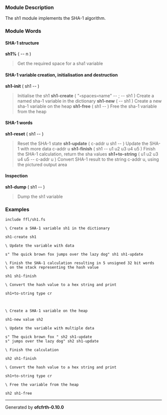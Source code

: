 ### Module Description ###
The sh1 module implements the SHA-1 algorithm.

### Module Words ###
#### SHA-1 structure ####
**sh1%** ( -- n )
> Get the required space for a sha1 variable
#### SHA-1 variable creation, initialisation and destruction ####
**sh1-init** ( sh1 -- )
> Initialise the sh1
**sh1-create** ( "`<`spaces`>`name" --  ; -- sh1 )
> Create a named sha-1 variable in the dictionary
**sh1-new** ( -- sh1 )
> Create a new sha-1 variable on the heap
**sh1-free** ( sh1 -- )
> Free the sha-1 variable from the heap
#### SHA-1 words ####
**sh1-reset** ( sh1 -- )
> Reset the SHA-1 state
**sh1-update** ( c-addr u sh1 -- )
> Update the SHA-1 with more data c-addr u
**sh1-finish** ( sh1 -- u1 u2 u3 u4 u5 )
> Finish the SHA-1 calculation, return the sha values
**sh1+to-string** ( u1 u2 u3 u4 u5 -- c-addr u )
> Convert SHA-1 result to the string c-addr u, using the pictured output area
#### Inspection ####
**sh1-dump** ( sh1 -- )
> Dump the sh1 variable
### Examples ###
```
include ffl/sh1.fs

\ Create a SHA-1 variable sh1 in the dictionary

sh1-create sh1

\ Update the variable with data

s" The quick brown fox jumps over the lazy dog" sh1 sh1-update

\ Finish the SHA-1 calculation resulting in 5 unsigned 32 bit words
\ on the stack representing the hash value

sh1 sh1-finish

\ Convert the hash value to a hex string and print

sh1+to-string type cr



\ Create a SHA-1 variable on the heap

sh1-new value sh2

\ Update the variable with multiple data

s" The quick brown fox " sh2 sh1-update
s" jumps over the lazy dog" sh2 sh1-update

\ Finish the calculation

sh2 sh1-finish

\ Convert the hash value to a hex string and print

sh1+to-string type cr

\ Free the variable from the heap

sh2 sh1-free
```

---

Generated by **ofcfrth-0.10.0**